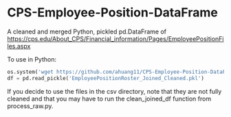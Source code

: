 # CPS-Employee-Position-DataFrame
A cleaned and merged Python, pickled pd.DataFrame of https://cps.edu/About_CPS/Financial_information/Pages/EmployeePositionFiles.aspx

To use in Python:
```python
os.system('wget https://github.com/ahuang11/CPS-Employee-Position-DataFrame/blob/master/EmployeePositionRoster_Joined_Cleaned.pkl?raw=true')
df = pd.read_pickle('EmployeePositionRoster_Joined_Cleaned.pkl')
```

If you decide to use the files in the csv directory, note that they are not fully cleaned and that you may have to run the clean_joined_df function from process_raw.py.
